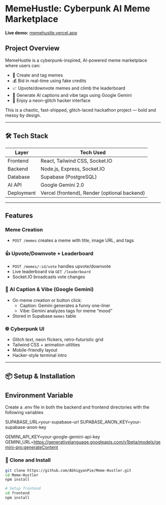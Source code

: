 # MemeHustle: Cyberpunk AI Meme Marketplace
**Live demo:** [memehustle.vercel.app](https://memehustle.vercel.app)  

## Project Overview

MemeHustle is a cyberpunk-inspired, AI-powered meme marketplace where users can:

- 🎨 Create and tag memes
- 💰 Bid in real-time using fake credits
- 📈 Upvote/downvote memes and climb the leaderboard
- 🤖 Generate AI captions and vibe tags using Google Gemini
- 🧠 Enjoy a neon-glitch hacker interface

This is a chaotic, fast-shipped, glitch-laced hackathon project — bold and messy by design.

---

## 🛠 Tech Stack

| Layer        | Tech Used                                   |
|--------------|---------------------------------------------|
| Frontend     | React, Tailwind CSS, Socket.IO              |
| Backend      | Node.js, Express, Socket.IO                 |
| Database     | Supabase (PostgreSQL)                       |
| AI API       | Google Gemini 2.0                           |
| Deployment   | Vercel (frontend), Render (optional backend)|

---

## Features

### Meme Creation

- `POST /memes` creates a meme with title, image URL, and tags

### 👍 Upvote/Downvote + Leaderboard

- `POST /memes/:id/vote` handles upvote/downvote
- Live leaderboard via `GET /leaderboard`
- Socket.IO broadcasts vote changes

### 🧠 AI Caption & Vibe (Google Gemini)

- On meme creation or button click:
  - Caption: Gemini generates a funny one-liner
  - Vibe: Gemini analyzes tags for meme “mood”
- Stored in Supabase `memes` table

### 🌐 Cyberpunk UI

- Glitch text, neon flickers, retro-futuristic grid
- Tailwind CSS + animation utilities
- Mobile-friendly layout
- Hacker-style terminal intro

---

## 📦 Setup & Installation

## Environment Variable
Create a .env file in both the backend and frontend directories with the following variables

SUPABASE_URL=your-supabase-url
SUPABASE_ANON_KEY=your-supabase-anon-key

GEMINI_API_KEY=your-google-gemini-api-key
GEMINI_URL=https://generativelanguage.googleapis.com/v1beta/models/gemini-pro:generateContent

### 🔧 Clone and Install

```bash
git clone https://github.com/AbhigyanPie/Meme-Hustler.git
cd Meme-Hustler
npm install

# Setup frontend
cd frontend
npm install
